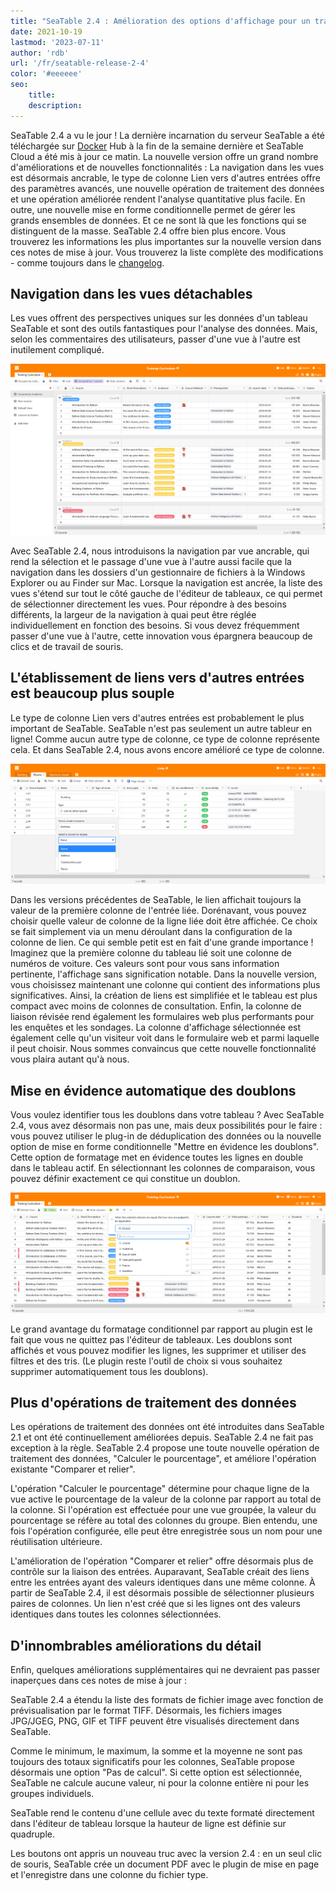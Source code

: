 ```yaml
---
title: "SeaTable 2.4 : Amélioration des options d'affichage pour un travail plus rapide - SeaTable"
date: 2021-10-19
lastmod: '2023-07-11'
author: 'rdb'
url: '/fr/seatable-release-2-4'
color: '#eeeeee'
seo:
    title:
    description:
---
```


SeaTable 2.4 a vu le jour ! La dernière incarnation du serveur SeaTable a été téléchargée sur [Docker](https://hub.docker.com/u/seatable) Hub à la fin de la semaine dernière et SeaTable Cloud a été mis à jour ce matin. La nouvelle version offre un grand nombre d'améliorations et de nouvelles fonctionnalités : La navigation dans les vues est désormais ancrable, le type de colonne Lien vers d'autres entrées offre des paramètres avancés, une nouvelle opération de traitement des données et une opération améliorée rendent l'analyse quantitative plus facile. En outre, une nouvelle mise en forme conditionnelle permet de gérer les grands ensembles de données. Et ce ne sont là que les fonctions qui se distinguent de la masse. SeaTable 2.4 offre bien plus encore. Vous trouverez les informations les plus importantes sur la nouvelle version dans ces notes de mise à jour. Vous trouverez la liste complète des modifications - comme toujours dans le [changelog](https://seatable.io/fr/docs/changelog/version-2-4/).

## Navigation dans les vues détachables

Les vues offrent des perspectives uniques sur les données d'un tableau SeaTable et sont des outils fantastiques pour l'analyse des données. Mais, selon les commentaires des utilisateurs, passer d'une vue à l'autre est inutilement compliqué.

![Navigation dans la vue Pinnable](images/Pinnable_View_Navigation_1448x787.png)

Avec SeaTable 2.4, nous introduisons la navigation par vue ancrable, qui rend la sélection et le passage d'une vue à l'autre aussi facile que la navigation dans les dossiers d'un gestionnaire de fichiers à la Windows Explorer ou au Finder sur Mac. Lorsque la navigation est ancrée, la liste des vues s'étend sur tout le côté gauche de l'éditeur de tableaux, ce qui permet de sélectionner directement les vues. Pour répondre à des besoins différents, la largeur de la navigation à quai peut être réglée individuellement en fonction des besoins. Si vous devez fréquemment passer d'une vue à l'autre, cette innovation vous épargnera beaucoup de clics et de travail de souris.

## L'établissement de liens vers d'autres entrées est beaucoup plus souple

Le type de colonne Lien vers d'autres entrées est probablement le plus important de SeaTable. SeaTable n'est pas seulement un autre tableur en ligne! Comme aucun autre type de colonne, ce type de colonne représente cela. Et dans SeaTable 2.4, nous avons encore amélioré ce type de colonne.

![Plus d'options d'affichage pour la colonne de liens](images/More_Flexible_Link_Column_raw_1448x554.png)

Dans les versions précédentes de SeaTable, le lien affichait toujours la valeur de la première colonne de l'entrée liée. Dorénavant, vous pouvez choisir quelle valeur de colonne de la ligne liée doit être affichée. Ce choix se fait simplement via un menu déroulant dans la configuration de la colonne de lien. Ce qui semble petit est en fait d'une grande importance ! Imaginez que la première colonne du tableau lié soit une colonne de numéros de voiture. Ces valeurs sont pour vous sans information pertinente, l'affichage sans signification notable. Dans la nouvelle version, vous choisissez maintenant une colonne qui contient des informations plus significatives. Ainsi, la création de liens est simplifiée et le tableau est plus compact avec moins de colonnes de consultation. Enfin, la colonne de liaison révisée rend également les formulaires web plus performants pour les enquêtes et les sondages. La colonne d'affichage sélectionnée est également celle qu'un visiteur voit dans le formulaire web et parmi laquelle il peut choisir. Nous sommes convaincus que cette nouvelle fonctionnalité vous plaira autant qu'à nous.

## Mise en évidence automatique des doublons

Vous voulez identifier tous les doublons dans votre tableau ? Avec SeaTable 2.4, vous avez désormais non pas une, mais deux possibilités pour le faire : vous pouvez utiliser le plug-in de déduplication des données ou la nouvelle option de mise en forme conditionnelle "Mettre en évidence les doublons". Cette option de formatage met en évidence toutes les lignes en double dans le tableau actif. En sélectionnant les colonnes de comparaison, vous pouvez définir exactement ce qui constitue un doublon.

![Nouvelle option de formatage conditionnel "Mettre en évidence les doublons](images/Highlight_duplicates_1448x554.png)

Le grand avantage du formatage conditionnel par rapport au plugin est le fait que vous ne quittez pas l'éditeur de tableaux. Les doublons sont affichés et vous pouvez modifier les lignes, les supprimer et utiliser des filtres et des tris. (Le plugin reste l'outil de choix si vous souhaitez supprimer automatiquement tous les doublons).

## Plus d'opérations de traitement des données

Les opérations de traitement des données ont été introduites dans SeaTable 2.1 et ont été continuellement améliorées depuis. SeaTable 2.4 ne fait pas exception à la règle. SeaTable 2.4 propose une toute nouvelle opération de traitement des données, "Calculer le pourcentage", et améliore l'opération existante "Comparer et relier".

L'opération "Calculer le pourcentage" détermine pour chaque ligne de la vue active le pourcentage de la valeur de la colonne par rapport au total de la colonne. Si l'opération est effectuée pour une vue groupée, la valeur du pourcentage se réfère au total des colonnes du groupe. Bien entendu, une fois l'opération configurée, elle peut être enregistrée sous un nom pour une réutilisation ultérieure.

L'amélioration de l'opération "Comparer et relier" offre désormais plus de contrôle sur la liaison des entrées. Auparavant, SeaTable créait des liens entre les entrées ayant des valeurs identiques dans une même colonne. À partir de SeaTable 2.4, il est désormais possible de sélectionner plusieurs paires de colonnes. Un lien n'est créé que si les lignes ont des valeurs identiques dans toutes les colonnes sélectionnées.

## D'innombrables améliorations du détail

Enfin, quelques améliorations supplémentaires qui ne devraient pas passer inaperçues dans ces notes de mise à jour :

SeaTable 2.4 a étendu la liste des formats de fichier image avec fonction de prévisualisation par le format TIFF. Désormais, les fichiers images JPG/JGEG, PNG, GIF et TIFF peuvent être visualisés directement dans SeaTable.

Comme le minimum, le maximum, la somme et la moyenne ne sont pas toujours des totaux significatifs pour les colonnes, SeaTable propose désormais une option "Pas de calcul". Si cette option est sélectionnée, SeaTable ne calcule aucune valeur, ni pour la colonne entière ni pour les groupes individuels.

SeaTable rend le contenu d'une cellule avec du texte formaté directement dans l'éditeur de tableau lorsque la hauteur de ligne est définie sur quadruple.

Les boutons ont appris un nouveau truc avec la version 2.4 : en un seul clic de souris, SeaTable crée un document PDF avec le plugin de mise en page et l'enregistre dans une colonne du fichier type.
